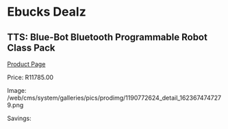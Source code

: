
# Ebucks Dealz
## TTS: Blue-Bot Bluetooth Programmable Robot Class Pack
[Product Page](https://www.ebucks.com/web/shop/productSelected.do?prodId=1190772624&catId=1190841123)

Price: R11785.00

Image: /web/cms/system/galleries/pics/prodimg/1190772624_detail_1623674747279.png

Savings: 


	